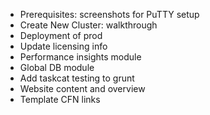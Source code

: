 * Prerequisites: screenshots for PuTTY setup
* Create New Cluster: walkthrough
* Deployment of prod
* Update licensing info
* Performance insights module
* Global DB module
* Add taskcat testing to grunt
* Website content and overview
* Template CFN links
